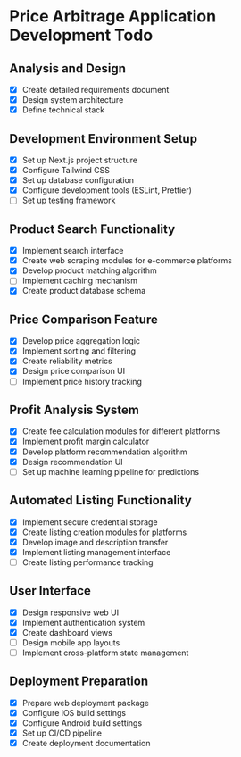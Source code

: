 # Price Arbitrage Application Development Todo

## Analysis and Design
- [x] Create detailed requirements document
- [x] Design system architecture
- [x] Define technical stack

## Development Environment Setup
- [x] Set up Next.js project structure
- [x] Configure Tailwind CSS
- [x] Set up database configuration
- [x] Configure development tools (ESLint, Prettier)
- [ ] Set up testing framework

## Product Search Functionality
- [x] Implement search interface
- [x] Create web scraping modules for e-commerce platforms
- [x] Develop product matching algorithm
- [ ] Implement caching mechanism
- [x] Create product database schema

## Price Comparison Feature
- [x] Develop price aggregation logic
- [x] Implement sorting and filtering
- [x] Create reliability metrics
- [x] Design price comparison UI
- [ ] Implement price history tracking

## Profit Analysis System
- [x] Create fee calculation modules for different platforms
- [x] Implement profit margin calculator
- [x] Develop platform recommendation algorithm
- [x] Design recommendation UI
- [ ] Set up machine learning pipeline for predictions

## Automated Listing Functionality
- [x] Implement secure credential storage
- [x] Create listing creation modules for platforms
- [x] Develop image and description transfer
- [x] Implement listing management interface
- [ ] Create listing performance tracking

## User Interface
- [x] Design responsive web UI
- [x] Implement authentication system
- [x] Create dashboard views
- [ ] Design mobile app layouts
- [ ] Implement cross-platform state management

## Deployment Preparation
- [x] Prepare web deployment package
- [x] Configure iOS build settings
- [x] Configure Android build settings
- [x] Set up CI/CD pipeline
- [x] Create deployment documentation
